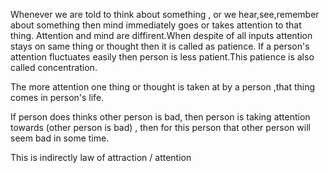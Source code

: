 Whenever we are told to think about something , or we hear,see,remember about something then mind immediately goes or takes attention to that thing. 
Attention and mind are diffirent.When despite of all inputs attention stays on same thing or thought then it is called as patience.
If a person's attention fluctuates easily then person is less patient.This patience is also called concentration.

The more attention one thing or thought is taken at by a person ,that thing comes in person's life.

If person does thinks other person is bad, then person is taking attention towards (other person is bad) , then for this person
that other person will seem bad in some time.

This is indirectly law of attraction / attention
